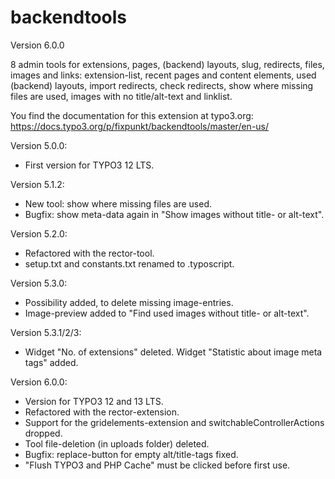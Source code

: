 # backendtools

Version 6.0.0

8 admin tools for extensions, pages, (backend) layouts, slug, redirects, files, images and links:
extension-list, recent pages and content elements, used (backend) layouts, import redirects, check redirects, 
show where missing files are used, images with no title/alt-text and linklist.

You find the documentation for this extension at typo3.org:
https://docs.typo3.org/p/fixpunkt/backendtools/master/en-us/

Version 5.0.0:
- First version for TYPO3 12 LTS.

Version 5.1.2:
- New tool: show where missing files are used.
- Bugfix: show meta-data again in "Show images without title- or alt-text".

Version 5.2.0:
- Refactored with the rector-tool.
- setup.txt and constants.txt renamed to .typoscript.

Version 5.3.0:
- Possibility added, to delete missing image-entries.
- Image-preview added to "Find used images without title- or alt-text".

Version 5.3.1/2/3:
- Widget "No. of extensions" deleted. Widget "Statistic about image meta tags" added.

Version 6.0.0:
- Version for TYPO3 12 and 13 LTS.
- Refactored with the rector-extension.
- Support for the gridelements-extension and switchableControllerActions dropped.
- Tool file-deletion (in uploads folder) deleted.
- Bugfix: replace-button for empty alt/title-tags fixed.
- "Flush TYPO3 and PHP Cache" must be clicked before first use.